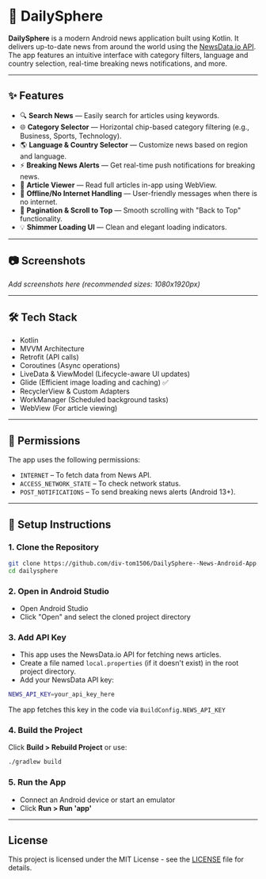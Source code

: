 # 📰 DailySphere

**DailySphere** is a modern Android news application built using Kotlin. It delivers up-to-date news from around the world using the [NewsData.io API](https://newsdata.io/). The app features an intuitive interface with category filters, language and country selection, real-time breaking news notifications, and more.

---

## ✨ Features

- 🔍 **Search News** — Easily search for articles using keywords.
- 🌐 **Category Selector** — Horizontal chip-based category filtering (e.g., Business, Sports, Technology).
- 🌎 **Language & Country Selector** — Customize news based on region and language.
- ⚡ **Breaking News Alerts** — Get real-time push notifications for breaking news.
- 📰 **Article Viewer** — Read full articles in-app using WebView.
- 📡 **Offline/No Internet Handling** — User-friendly messages when there is no internet.
- 🔄 **Pagination & Scroll to Top** — Smooth scrolling with "Back to Top" functionality.
- 💡 **Shimmer Loading UI** — Clean and elegant loading indicators.

---

## 📷 Screenshots

_Add screenshots here (recommended sizes: 1080x1920px)_

---

## 🛠️ Tech Stack

- Kotlin
- MVVM Architecture
- Retrofit (API calls)
- Coroutines (Async operations)
- LiveData & ViewModel (Lifecycle-aware UI updates)
- Glide (Efficient image loading and caching) ✅
- RecyclerView & Custom Adapters
- WorkManager (Scheduled background tasks)
- WebView (For article viewing)

---

## 🔐 Permissions

The app uses the following permissions:

- `INTERNET` – To fetch data from News API.
- `ACCESS_NETWORK_STATE` – To check network status.
- `POST_NOTIFICATIONS` – To send breaking news alerts (Android 13+).

---

## 🚀 Setup Instructions
### 1. **Clone the Repository**

```bash
git clone https://github.com/div-tom1506/DailySphere--News-Android-App.git
cd dailysphere 
```

### 2. **Open in Android Studio**
- Open Android Studio
- Click "Open" and select the cloned project directory

### 3. **Add API Key**
- This app uses the NewsData.io API for fetching news articles.
- Create a file named ```local.properties``` (if it doesn't exist) in the root project directory.
- Add your NewsData API key:
``` bash
NEWS_API_KEY=your_api_key_here
```
The app fetches this key in the code via ```BuildConfig.NEWS_API_KEY```

### 4. **Build the Project**
Click **Build > Rebuild Project** or use:
```bash
./gradlew build
```

### 5. **Run the App**
- Connect an Android device or start an emulator
- Click **Run > Run 'app'**

---
## License
This project is licensed under the MIT License - see the [LICENSE](LICENSE) file for details.

